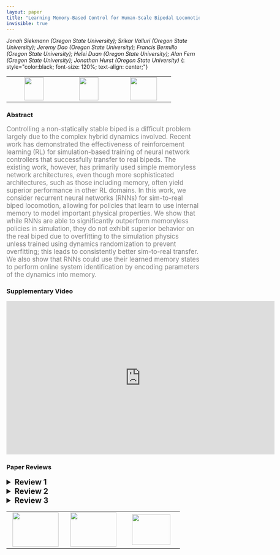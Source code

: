 ```yaml
---
layout: paper
title: "Learning Memory-Based Control for Human-Scale Bipedal Locomotion"
invisible: true
---
```

*Jonah Siekmann (Oregon State University); Srikar Valluri (Oregon State University); Jeremy Dao (Oregon State University); Francis Bermillo (Oregon State University); Helei Duan (Oregon State University); Alan Fern (Oregon State University); Jonathan Hurst (Oregon State University)*
{: style="color:black; font-size: 120%; text-align: center;"}

<table width="30%"> <tr>
<td style="width: 20%; text-align: center;"><a href="http://www.roboticsproceedings.org/rss16/p031.pdf"><img src="{{ site.baseurl }}/images/paper_link.png"
width = "50"  height = "60"/> </a> </td>

<td style="width: 20%; text-align: center;"><a href="https://github.com/osudrl/RSS-2020-learning-memory-based-control"><img src="{{ site.baseurl }}/images/software_link.png"
width = "50"  height = "60"/> </a> </td>

<td style="width: 20%; text-align: center;"><a href="nan"><img src="{{ site.baseurl }}/images/pheedloop_link.png"
width = "70"  height = "60"/> </a> </td>

</tr></table>

### Abstract
<html><p style="color:gray; font-size: 120%; text-align: justified;">
Controlling a non-statically stable biped is a difficult problem largely due to the complex hybrid dynamics involved.  Recent work has demonstrated the effectiveness of reinforcement learning (RL) for simulation-based training of neural network controllers that successfully transfer to real bipeds.  The existing work, however, has primarily used simple memoryless network architectures, even though more sophisticated architectures, such as those including memory, often yield superior performance in other RL domains. In this work, we consider recurrent neural networks (RNNs) for sim-to-real biped locomotion, allowing for policies that learn to use internal memory to model important physical properties. We show that while RNNs are able to significantly outperform memoryless policies in simulation, they do not exhibit superior behavior on the real biped due to overfitting to the simulation physics unless trained using dynamics randomization to prevent overfitting; this leads to consistently better sim-to-real transfer. We also show that RNNs could use their learned memory states to perform online system identification by encoding parameters of the dynamics into memory.
</p></html>

### Supplementary Video
<iframe width="700" height="400" src="https://www.youtube.com/embed/V8_JVvdJt_I " frameborder="0" allow="accelerometer; autoplay; encrypted-media; gyroscope; picture-in-picture" allowfullscreen></iframe>

### Paper Reviews
<details><summary style="font-size:20px;"><b> Review 1</b></summary>
<p style="color:gray; font-size: 120%; text-align: justified;">
I think that the role of memory + domain randomization to effectively perform online-system-identification is important and understudied. By themselves they are not new ideas, but the fine points often matter, and it is never full clear whether proposed algorithmic ideas are as agnostic to the task and hardware as we might like.The framing of the paper could be improved, I think.Defining-and-distinguishing between online-system-identification and disturbance-observation would be helpful. It was not clear to this reader as to whether these were the same thing or not. It would also be nice to frame the work in the same space as work that learns a more explicit model of the dynamics parameters, i.e., ref 22. And splitting the discussion into the matrix of combinations defined by (FF,LSTM) x (noDR,DR) would be useful, because that is the core issue of the paper.  One could then hypothesize that:FF, noDR -- hypothesis: will overfit to the simulation dynamicsFF, DR  -- hypothesis:  will produce a motion that is robust to some param variationLSTM, noDR -- not clear what the hypothesis is here;  it's not clear why    this should learn something too much different than for FF, noDRLSTM, DR  -- hypothesis:  will use the policy memory to do online system identificationOne subtle issue worthwhile thinking about:  if we draw an analogy between online adaptation and Kalman filtering, then what defines the Kalman "gain"that must be implicit in the memory-based controller?The abstract could jump more directly to the point, and instead devote more space to the conclusions.The task could be clearly defined, i.e., walk at a range of speeds [a--b], as modeled implicitly by a reference trajectory that is parameterized by speed (in some way).The structure of section IV A could be improved.The first paragraph merges technical details with some results discussion.Fig 4  the title (first part of caption) could be: "Learning curve without dynamics randomization"Adding a 4th column to Table III, i.e., FF DR, would help clarify the structure,even if all the entries are a dash, indicating a failure or poor policy.Why not give the disturbance/randomization information to the critic?  It will be discarded at run timeanyhow. This is a "asymmetric actor critic" structure (see a paper that has this title). Thus it isnot clear that the critic requires the memory.The randomization interval for the COM seems excessively large, i.e., [-25,6] cm.Why is it difficult to know the pelvis cm to within 5cm?It would have been interesting to a see a dynamic alteration made to the COM of the robot and to seethat the recovered COM estimate had adapted accordingly.  Or some other parameter that might be easier to change in an online setting. "Our learning process makes use of a reference trajectory" Perhaps better to say that it learns to imitate a given reference trajectory.Fig 3 could be condensed, or simply summarized in the text.The recurrent PPO policy learning is unique, which is both good and bad. How does the learning structure compare to other similar work?Table IV and V are reference out-of-order in the text.
</p> </details>

<details><summary style="font-size:20px;"><b> Review 2</b></summary>
<p style="color:gray; font-size: 120%; text-align: justified;">
The paper investigated the problem of transferring a simulation trained policy to a real physical robot (cassie). The core idea is to train a recurrent neural network policy (represented as LSTM) and randomize the dynamics of simulation during training. The result seems solid, the paper is well written and easy to follow, and it’s great to see that the method works on a real physical robot.My main concern about  the paper is that the approach it’s taking is essentially the same as the one in Peng et al 2018, in which they also trained an LSTM policy and used dynamics randomization for sim-to-real transfer. The major differences are that the training algorithm and the robot are different. In addition to the method, the analysis on which dynamics to randomize is potentially interesting as it shows that the baseline methods, trained with certain dynamics parameters, can work as well as the proposed method. Though the focus of this paper is on the LSTM policy with dynamics randomization, it is nevertheless interesting to see more details about the selected dynamics sets as it might provide insights on which parameters are more important for the tasks. The analysis for predicting the dynamics parameters from LSTM latent variable is also interesting. However, they don’t really lead to significant change from the previous methods.In general, I think the paper has developed an interesting learning system that demonstrates good results on real robots, while the technical contribution is limited due to the similarity to prior works.
</p> </details>

<details><summary style="font-size:20px;"><b> Review 3</b></summary>
<p style="color:gray; font-size: 120%; text-align: justified;">
This paper proposes to use deep reinforcement learning (PPO) and domain randomization to learn a recurrent policy (LSTM) for the Cassie robot. The paper is clearly written, thoroughly evaluated and the results are compelling. I really appreciate the real robot results.Although none of the individual components (PPO, reward based on imitation, LSTM policy, domain randomization) of this paper is novel, as a researcher in the field of locomotion and learning, I admit that I have learned a lot from this paper, which is summarized below:1) The clock (phase) input is essential for learning a successful policy.2) A significant sim-to-real gap does exist for the Cassie robot (It appeared otherwise in the prior work of [Xie et al.]).3) Combining RNN and domain randomization gives the best sim-to-real performance.4) The memory may encode the dynamics. Although I have some doubts about this conclusion, given that the Mean Percent Error is still high (~31%) in Table IV, this observation is inspiring and worth further investigation (maybe as future work) because this finding could be paradigm shifting. If the memory learned to encode dynamics, learning with memory could replace the painful manual system identification process.I believe that other researchers in this field would also be benefitted by reading this paper. It is clearly an important step towards automatic design of  locomotion controller for legged robots. For this reason, I would recommend accepting the paper.
</p> </details>

<table width="100%"><tr><td style="width: 30%; text-align: center;"><a href="{{ site.baseurl }}/program/papers/30"> <img src="{{ site.baseurl }}/images/previous_icon.png" width = "120"  height = "90"/> </a> </td>

<td style="width: 30%; text-align: center;"><a href="{{ site.baseurl }}/program/papers"> <img src="{{ site.baseurl }}/images/overview_icon.png" width = "120"  height = "90"/> </a> </td> 

<td style="width: 30%; text-align: center;"><a href="{{ site.baseurl }}/program/papers/32"> <img src="{{ site.baseurl }}/images/next_icon.png" width = "100"  height = "80"/> </a> </td> 

</tr></table>

